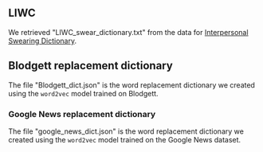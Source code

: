 ## LIWC

We retrieved "LIWC_swear_dictionary.txt" from the data for [Interpersonal Swearing Dictionary](https://borealisdata.ca/dataset.xhtml?persistentId=doi:10.5683/SP/J59UUG&version=1.1).

## Blodgett replacement dictionary

The file "Blodgett_dict.json" is the word replacement dictionary we created using the `word2vec` model trained on Blodgett.

### Google News replacement dictionary

The file "google_news_dict.json" is the word replacement dictionary we created using the `word2vec` model trained on the Google News dataset.
